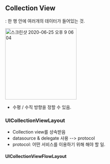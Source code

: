 ## Collection View

: 한 행 안에 여러개의 데이터가 들어있는 것.

<img width="228" alt="스크린샷 2020-06-25 오후 9 06 04" src="https://user-images.githubusercontent.com/39258902/85716682-afd80980-b727-11ea-943d-0cb2b33f2739.png">

- 수평 / 수직 방향을 정할 수 있음.



### UICollectionViewLayout

- Collection view를 상속받음
- datasource & delegate 사용 --> protocol
- protocol: 어떤 서비스를 이용하기 위해 해야 할 일.



#### UICollectionViewFlowLayout



